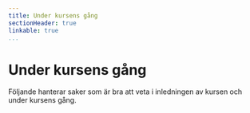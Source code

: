 ```yaml
---
title: Under kursens gång
sectionHeader: true
linkable: true
...
```

Under kursens gång
=======================

Följande hanterar saker som är bra att veta i inledningen av kursen och under kursens gång.
